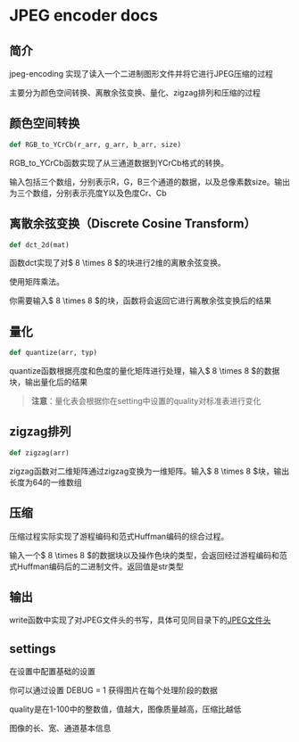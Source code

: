 # JPEG encoder docs

## 简介

jpeg-encoding 实现了读入一个二进制图形文件并将它进行JPEG压缩的过程

主要分为颜色空间转换、离散余弦变换、量化、zigzag排列和压缩的过程

## 颜色空间转换

```python
def RGB_to_YCrCb(r_arr, g_arr, b_arr, size)
```

RGB_to_YCrCb函数实现了从三通道数据到YCrCb格式的转换。

输入包括三个数组，分别表示R，G，B三个通道的数据，以及总像素数size。输出为三个数组，分别表示亮度Y以及色度Cr、Cb

## 离散余弦变换（Discrete Cosine Transform）

```python
def dct_2d(mat)
```

函数dct实现了对$ 8 \times 8 $的块进行2维的离散余弦变换。

使用矩阵乘法。

你需要输入$ 8 \times 8 $的块，函数将会返回它进行离散余弦变换后的结果

## 量化

```python
def quantize(arr, typ)
```

quantize函数根据亮度和色度的量化矩阵进行处理，输入$ 8 \times 8 $的数据块，输出量化后的结果

> **注意**：量化表会根据你在setting中设置的quality对标准表进行变化

## zigzag排列

```python
def zigzag(arr)
```

zigzag函数对二维矩阵通过zigzag变换为一维矩阵。输入$ 8 \times 8 $块，输出长度为64的一维数组

## 压缩

压缩过程实际实现了游程编码和范式Huffman编码的综合过程。

输入一个$ 8 \times 8 $的数据块以及操作色块的类型，会返回经过游程编码和范式Huffman编码后的二进制文件。返回值是str类型

## 输出

write函数中实现了对JPEG文件头的书写，具体可见同目录下的[JPEG文件头](/JPEG文件头.mkd)

## settings

在设置中配置基础的设置

你可以通过设置 DEBUG = 1 获得图片在每个处理阶段的数据

quality是在1-100中的整数值，值越大，图像质量越高，压缩比越低

图像的长、宽、通道基本信息





